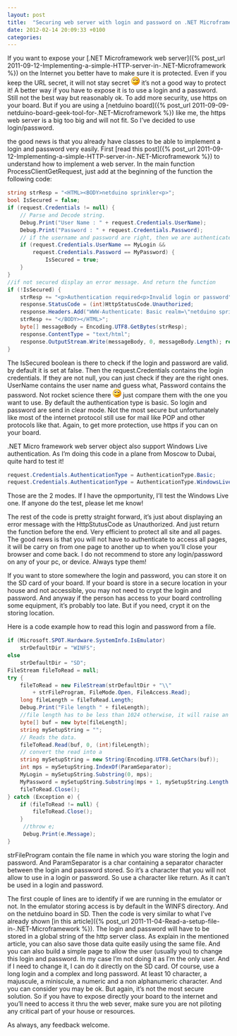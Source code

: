 ```yaml
---
layout: post
title:  "Securing web server with login and password on .NET Microframework"
date: 2012-02-14 20:09:33 +0100
categories: 
---
```

If you want to expose your [.NET Microframework web server]({% post_url 2011-09-12-Implementing-a-simple-HTTP-server-in-.NET-Microframework %}) on the Internet you better have to make sure it is protected. Even if you keep the URL secret, it will not stay secret ![Sourire](/assets/4401.wlEmoticon-smile_2.png) it’s not a good way to protect it! A better way if you have to expose it is to use a login and a password. Still not the best way but reasonably ok. To add more security, use https on your board. But if you are using a [netduino board]({% post_url 2011-09-09-netduino-board-geek-tool-for-.NET-Microframework %}) like me, the https web server is a big too big and will not fit. So I’ve decided to use login/password. 

the good news is that you already have classes to be able to implement a login and password very easily. First [read this post]({% post_url 2011-09-12-Implementing-a-simple-HTTP-server-in-.NET-Microframework %}) to understand how to implement a web server. In the main function ProcessClientGetRequest, just add at the beginning of the function the following code:
 
```csharp
string strResp = "<HTML><BODY>netduino sprinkler<p>"; 
bool IsSecured = false; 
if (request.Credentials != null) { 
    // Parse and Decode string. 
    Debug.Print("User Name : " + request.Credentials.UserName); 
    Debug.Print("Password : " + request.Credentials.Password); 
    // if the username and password are right, then we are authenticated 
    if (request.Credentials.UserName == MyLogin &&   
        request.Credentials.Password == MyPassword) { 
            IsSecured = true; 
    } 
} 
//if not secured display an error message. And return the function 
if (!IsSecured) { 
    strResp += "<p>Authentication required<p>Invalid login or password"; 
    response.StatusCode = (int)HttpStatusCode.Unauthorized; 
    response.Headers.Add("WWW-Authenticate: Basic realm=\"netduino sprinkler\""); 
    strResp += "</BODY></HTML>"; 
    byte[] messageBody = Encoding.UTF8.GetBytes(strResp); 
    response.ContentType = "text/html"; 
    response.OutputStream.Write(messageBody, 0, messageBody.Length); return; 
}
```

The IsSecured boolean is there to check if the login and password are valid. by default it is set at false. Then the request.Credentials contains the login credentials. If they are not null, you can just check if they are the right ones. UserName contains the user name and guess what, Password contains the password. Not rocket science there ![Sourire](/assets/4401.wlEmoticon-smile_2.png) just compare them with the one you want to use. By default the authentication type is basic. So login and password are send in clear mode. Not the most secure but unfortunately like most of the internet protocol still use for mail like POP and other protocols like that. Again, to get more protection, use https if you can on your board.

.NET Micro framework web server object also support Windows Live authentication. As I’m doing this code in a plane from Moscow to Dubai, quite hard to test it!
 
```csharp
request.Credentials.AuthenticationType = AuthenticationType.Basic; 
request.Credentials.AuthenticationType = AuthenticationType.WindowsLive;
```

Those are the 2 modes. If I have the opmportunity, I’ll test the Windows Live one. If anyone do the test, please let me know!

The rest of the code is pretty straight forward, it’s just about displaying an error message with the HttpStutusCode as Unauthorized. And just return the function before the end. Very efficient to protect all site and all pages. The good news is that you will not have to authenticate to access all pages, it will be carry on from one page to another up to when you’ll close your browser and come back. I do not recommend to store any login/password on any of your pc, or device. Always type them!

If you want to store somewhere the login and password, you can store it on the SD card of your board. If your board is store in a secure location in your house and not accessible, you may not need to crypt the login and password. And anyway if the person has access to your board controlling some equipment, it’s probably too late. But if you need, crypt it on the storing location.

Here is a code example how to read this login and password from a file.
 
```csharp
if (Microsoft.SPOT.Hardware.SystemInfo.IsEmulator) 
    strDefaultDir = "WINFS"; 
else 
    strDefaultDir = "SD"; 
FileStream fileToRead = null; 
try { 
    fileToRead = new FileStream(strDefaultDir + "\\"   
        + strFileProgram, FileMode.Open, FileAccess.Read); 
    long fileLength = fileToRead.Length; 
    Debug.Print("File length " + fileLength); 
    //file length has to be less than 1024 otherwise, it will raise an exception 
    byte[] buf = new byte[fileLength]; 
    string mySetupString = ""; 
    // Reads the data. 
    fileToRead.Read(buf, 0, (int)fileLength); 
    // convert the read into a 
    string mySetupString = new String(Encoding.UTF8.GetChars(buf)); 
    int mps = mySetupString.IndexOf(ParamSeparator); 
    MyLogin = mySetupString.Substring(0, mps); 
    MyPassword = mySetupString.Substring(mps + 1, mySetupString.Length - mps-1); 
    fileToRead.Close(); 
} catch (Exception e) { 
    if (fileToRead != null) { 
        fileToRead.Close(); 
    }
     //throw e; 
     Debug.Print(e.Message); 
}
```

strFileProgram contain the file name in which you ware storing the login and password. And ParamSeparator is a char containing a separator character between the login and password stored. So it’s a character that you will not allow to use in a login or password. So use a character like return. As it can’t be used in a login and password.

The first couple of lines are to identify if we are running in the emulator or not. In the emulator storing access is by default in the WINFS directory. And on the netduino board in SD. Then the code is very similar to what I’ve already shown [in this article]({% post_url 2011-11-04-Read-a-setup-file-in-.NET-Microframework %}). The login and password will have to be stored in a global string of the http server class. As explain in the mentioned article, you can also save those data quite easily using the same file. And you can also build a simple page to allow the user (usually you) to change this login and password. In my case I’m not doing it as I’m the only user. And if I need to change it, I can do it directly on the SD card. Of course, use a long login and a complex and long password. At least 10 character, a majuscule, a miniscule, a numeric and a non alphanumeric character. And you can consider you may be ok. But again, it’s not the most secure solution. So if you have to expose directly your board to the internet and you’ll need to access it thru the web sever, make sure you are not piloting any critical part of your house or resources. 

As always, any feedback welcome.
